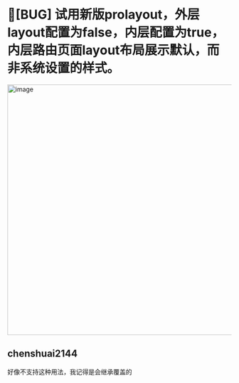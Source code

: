 # 🐛[BUG] 试用新版prolayout，外层layout配置为false，内层配置为true，内层路由页面layout布局展示默认，而非系统设置的样式。

<img width="562" alt="image" src="https://user-images.githubusercontent.com/30397655/161417795-56f74e66-abee-4e56-a472-9d924bfbcdcf.png">

## chenshuai2144

好像不支持这种用法，我记得是会继承覆盖的
